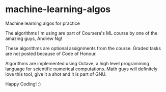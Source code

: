 # machine-learning-algos
Machine learning algos for practice

The algorithms I'm using are part of Coursera's ML course by one of the amazing guys, Andrew Ng!

These algorithms are optional assignments from the course. Graded tasks are not posted because of Code of Honour.

Algorithms are implemented using Octave, a high level programming language for scientific numerical computations. Math guys will definitely love this tool, give it a shot and it is part of GNU.

Happy Coding! :)

